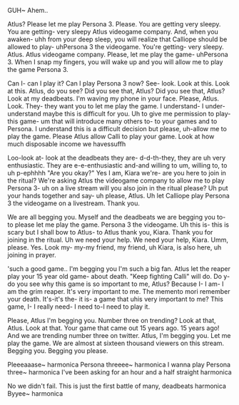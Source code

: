 GUH~ Ahem..

Atlus? Please let me play Persona 3.
Please. You are getting very sleepy. You are getting- very sleepy Atlus videogame company. And, when you awaken- uhh from your deep sleep, you will realize that Calliope should be allowed to play- uhPersona 3 the videogame. You're getting- very sleepy. Atlus. Atlus videogame company. Please, let me play the game- uhPersona 3. When I snap my fingers, you will wake up and you will allow me to play the game Persona 3.

Can I- can I play it? Can I play Persona 3 now? See- look. Look at this. Look at this. Atlus, do you see? Did you see that, Atlus? Did you see that, Atlus? Look at my deadbeats. I'm waving my phone in your face. Please, Atlus. Look. They- they want you to let me play the game. I understand- I under-understand maybe this is difficult for you. Uh to give me permission to play- this game- um that will introduce many others to- to your games and to Persona. I understand this is a difficult decision but please, uh-allow me to play the game. Please Atlus allow Calli to play your game. Look at how much disposable income we havessuffh

Loo-look at- look at the deadbeats they are- d-d-th-they, they are uh very enthusiastic. They are e-e-enthusiastic and-and willing to um, willing to, to uh p-ephhhh "Are you okay?" Yes I am, Kiara we're- are you here to join in the ritual? We're asking Atlus the videogame company to allow me to play Persona 3- uh on a live stream will you also join in the ritual please? Uh put your hands together and say- uh please, Atlus. Uh let Calliope play Persona 3 the videogame on a livestream. Thank you.

We are all begging you. Myself and the deadbeats we are begging you to- to please let me play the game. Persona 3 the videogame. Uh this is- this is scary but I shall bow to Atlus- to Atlus thank you, Kiara. Thank you for joining in the ritual. Uh we need your help. We need your help, Kiara. Umm, please. Yes. Look my- my-my friend, my friend, uh Kiara, is also here, uh joining in prayer.

'such a good game.. I'm begging you I'm such a big fan. Atlus let the reaper play your 15 year old game- about death. "Keep fighting Calli" will do. Do y-do you see why this game is so important to me, Atlus? Because I- I am- I am the grim reaper. It's very important to me. The memento mori remember your death. It's-it's the- it is- a game that uhis very important to me? This game, I- I really need- I need to-I need to play it.

Please, Atlus I'm begging you. Number three on trending? Look at that, Atlus. Look at that. Your game that came out 15 years ago. 15 years ago! And we are trending number three on twitter. Atlus, I'm begging you. Let me play the game. We are almost at sixteen thousand viewers on this stream. Begging you. Begging you please.

Pleeeaaase~ harmonica
Persona threeee~ harmonica
I wanna play Persona three~ harmonica
I've been asking for an hour and a half straight harmonica

No we didn't fail. This is just the first battle of many, deadbeats harmonica
Byyee~ harmonica